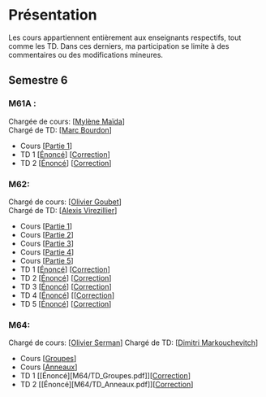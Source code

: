 # Présentation


Les cours appartiennent entièrement aux enseignants respectifs, tout comme les TD. Dans ces derniers, ma participation se limite à des commentaires ou des modifications mineures.

## Semestre 6
### M61A :
Chargée de cours: [[Mylène Maïda](http://math.univ-lille1.fr/~maida/)]   
Chargé de TD: [[Marc Bourdon](http://math.univ-lille1.fr/~bourdon/)]
- Cours [[Partie 1](M61A/IP-L3.pdf)]
- TD 1 [[Énoncé]()] [[Correction](M61A/TD1.pdf)]
- TD 2 [[Énoncé]()] [[Correction](M61A/TD2.pdf)]

### M62:

Chargé de cours: [[Olivier Goubet]()]  
Chargé de TD: [[Alexis Virezillier]()]  
- Cours [[Partie 1](M62/CoursEDO_1.pdf)]  
- Cours [[Partie 2](M62/CoursEDO_2.pdf)]  
- Cours [[Partie 3](M62/CoursEDO_3.pdf)]  
- Cours [[Partie 4](M62/CoursEDO_4.pdf)]  
- Cours [[Partie 5](M62/CoursEDO_5.pdf)]
- TD 1 [[Énoncé](M62/ExercicesEDO_1.pdf)] [[Correction](M62/TD1.pdf)]
- TD 2 [[Énoncé](M62/ExercicesEDO_2.pdf)] [[Correction](M62/TD2.pdf)]
- TD 3 [[Énoncé](M62/ExercicesEDO_3.pdf)] [[Correction](M62/TD3.pdf)]
- TD 4 [[Énoncé](M62/ExercicesEDO_4.pdf)] [[[Correction](M62/TD4.pdf)]
- TD 5 [[Énoncé](M62/ExercicesEDO_5.pdf)] [[Correction](M62/TD5.pdf)]  

### M64:
Chargé de cours: [[Olivier Serman](http://math.univ-lille1.fr/~serman/)]
Chargé de TD: [[Dimitri Markouchevitch](https://pro.univ-lille.fr/dimitri-markouchevitch/)]
- Cours [[Groupes](M64/Groupes.pdf)]
- Cours [[Anneaux](M64/Anneaux.pdf)]
- TD 1 [[Énoncé][M64/TD_Groupes.pdf]][[Correction](M64/TD1.pdf)]
- TD 2 [[Énoncé][M64/TD_Anneaux.pdf]][[Correction](M64/TD2.pdf)]
